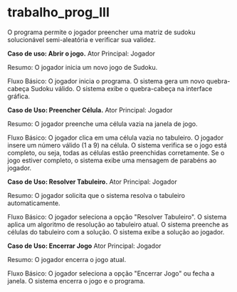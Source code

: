 # trabalho_prog_III
O programa permite o jogador preencher uma matriz de sudoku solucionável semi-aleatória e verificar sua validez.

**Caso de uso: Abrir o jogo.**
Ator Principal: Jogador

Resumo: O jogador inicia um novo jogo de Sudoku.

Fluxo Básico:
O jogador inicia o programa. O sistema gera um novo quebra-cabeça Sudoku válido. O sistema exibe o quebra-cabeça na interface gráfica.

**Caso de Uso: Preencher Célula.**
Ator Principal: Jogador

Resumo: O jogador preenche uma célula vazia na janela de jogo.

Fluxo Básico:
O jogador clica em uma célula vazia no tabuleiro. O jogador insere um número válido (1 a 9) na célula. O sistema verifica se o jogo está completo, ou seja, todas as células estão preenchidas corretamente. Se o jogo estiver completo, o sistema exibe uma mensagem de parabéns ao jogador.

**Caso de Uso: Resolver Tabuleiro.**
Ator Principal: Jogador

Resumo: O jogador solicita que o sistema resolva o tabuleiro automaticamente.

Fluxo Básico:
O jogador seleciona a opção "Resolver Tabuleiro". O sistema aplica um algoritmo de resolução ao tabuleiro atual. O sistema preenche as células do tabuleiro com a solução. O sistema exibe a solução ao jogador.

**Caso de Uso: Encerrar Jogo**
Ator Principal: Jogador

Resumo: O jogador encerra o jogo atual.

Fluxo Básico:
O jogador seleciona a opção "Encerrar Jogo" ou fecha a janela. O sistema encerra o jogo e o programa.
